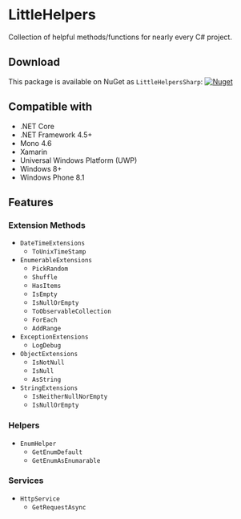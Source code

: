 # LittleHelpers

Collection of helpful methods/functions for nearly every C# project.

## Download

This package is available on NuGet as `LittleHelpersSharp`:
[![Nuget](https://img.shields.io/nuget/v/LittleHelpersSharp)](https://www.nuget.org/packages/LittleHelpersSharp/)

## Compatible with

- .NET Core
- .NET Framework 4.5+
- Mono 4.6
- Xamarin
- Universal Windows Platform (UWP)
- Windows 8+
- Windows Phone 8.1


## Features

### Extension Methods

- `DateTimeExtensions`
    - `ToUnixTimeStamp`
- `EnumerableExtensions`
    - `PickRandom`
    - `Shuffle`    
    - `HasItems`
    - `IsEmpty`
    - `IsNullOrEmpty`
    - `ToObservableCollection`
    - `ForEach`
    - `AddRange`
- `ExceptionExtensions`
    - `LogDebug`
- `ObjectExtensions`
    - `IsNotNull`
    - `IsNull`
    - `AsString`
- `StringExtensions`
    - `IsNeitherNullNorEmpty`
    - `IsNullOrEmpty`

### Helpers

- `EnumHelper`
    - `GetEnumDefault`
    - `GetEnumAsEnumarable`

### Services

- `HttpService`
    - `GetRequestAsync`
